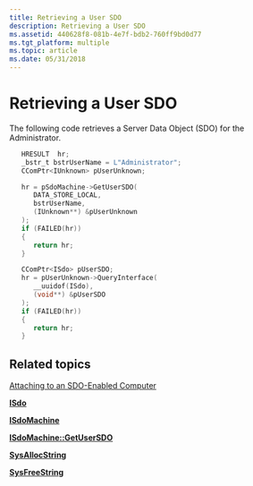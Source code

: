 ```yaml
---
title: Retrieving a User SDO
description: Retrieving a User SDO
ms.assetid: 440628f8-081b-4e7f-bdb2-760ff9bd0d77
ms.tgt_platform: multiple
ms.topic: article
ms.date: 05/31/2018
---
```


# Retrieving a User SDO

The following code retrieves a Server Data Object (SDO) for the Administrator.


```C++
   HRESULT  hr;
   _bstr_t bstrUserName = L"Administrator";
   CComPtr<IUnknown> pUserUnknown;

   hr = pSdoMachine->GetUserSDO(
      DATA_STORE_LOCAL,
      bstrUserName,
      (IUnknown**) &pUserUnknown
   );
   if (FAILED(hr))
   {
      return hr;
   }

   CComPtr<ISdo> pUserSDO;
   hr = pUserUnknown->QueryInterface(
      __uuidof(ISdo),
      (void**) &pUserSDO
   );
   if (FAILED(hr))
   {
      return hr;
   }
```



## Related topics

<dl> <dt>

[Attaching to an SDO-Enabled Computer](https://docs.microsoft.com/windows/desktop/Nps/sdo-attaching-to-an-sdo-enabled-computer)
</dt> <dt>

[**ISdo**](https://docs.microsoft.com/windows/desktop/api/sdoias/nn-sdoias-isdo)
</dt> <dt>

[**ISdoMachine**](https://docs.microsoft.com/windows/desktop/api/sdoias/nn-sdoias-isdomachine)
</dt> <dt>

[**ISdoMachine::GetUserSDO**](https://docs.microsoft.com/windows/desktop/api/sdoias/nf-sdoias-isdomachine-getusersdo)
</dt> <dt>

[**SysAllocString**](https://msdn.microsoft.com/en-us/library/ms221458(v=VS.71).aspx)
</dt> <dt>

[**SysFreeString**](https://msdn.microsoft.com/en-us/library/ms221481(v=VS.71).aspx)
</dt> </dl>

 

 




